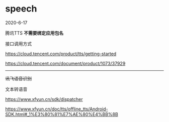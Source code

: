 # speech
2020-6-17

腾讯TTS **不需要绑定应用包名**

接口调用方式

https://cloud.tencent.com/product/tts/getting-started

https://cloud.tencent.com/document/product/1073/37929


---

~~讯飞语音识别~~

文本转语音

https://www.xfyun.cn/sdk/dispatcher

https://www.xfyun.cn/doc/tts/offline_tts/Android-SDK.html#_1%E3%80%81%E7%AE%80%E4%BB%8B